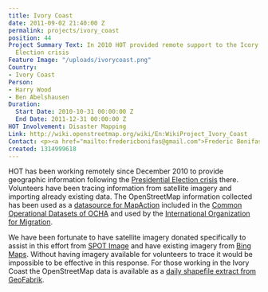 ```yaml
---
title: Ivory Coast
date: 2011-09-02 21:40:00 Z
permalink: projects/ivory_coast
position: 44
Project Summary Text: In 2010 HOT provided remote support to the Icory Coast Presidential
  Election crisis
Feature Image: "/uploads/ivorycoast.png"
Country:
- Ivory Coast
Person:
- Harry Wood
- Ben Abelshausen
Duration:
  Start Date: 2010-10-31 00:00:00 Z
  End Date: 2011-12-31 00:00:00 Z
HOT Involvement: Disaster Mapping
Link: http://wiki.openstreetmap.org/wiki/En:WikiProject_Ivory_Coast
Contact: <p><a href="mailto:fredericbonifas@gmail.com">Frederic Bonifas</a></p>
created: 1314999618
---
```


<p>HOT has been working remotely since December 2010 to provide geographic information following the <a href="http://en.wikipedia.org/wiki/Ivorian_presidential_election,_2010">Presidential Election crisis</a> there. Volunteers have been tracing information from satellite imagery and importing already existing data. The OpenStreetMap information collected has been used as a <a href="http://www.mapaction.org/deployments/maps.html?deployment_filter=201&section=0">datasource for MapAction</a> included in the <a href="http://ochaonline.un.org/UrgencesEmergencies/ElectionsCocirctedIvoire/tabid/7330/language/fr-FR/Default.aspx">Common Operational Datasets of OCHA</a> and used by the <a href="http://reliefweb.int/sites/reliefweb.int/files/resources/map_729.pdf">International Organization for Migration</a>.</p><p>We have been fortunate to have satellite imagery donated specifically to assist in this effort from <a href="http://www.spotimage.com/">SPOT Image</a> and have existing imagery from <a href="http://www.bing.com/maps/">Bing Maps</a>. Without having imagery available for volunteers to trace it would be impossible to be effective in this response. For those working in the Ivory Coast the OpenStreetMap data is available as a <a href="http://download.geofabrik.de/osm/africa/">daily shapefile extract from GeoFabrik</a>.</p>